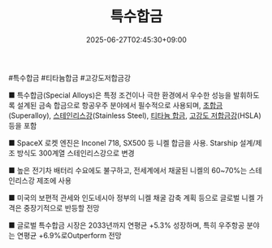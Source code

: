 ﻿---
title: "특수합금"
date: 2025-06-27T02:45:30+09:00
lastmod: 2025-06-27T02:45:30+09:00
type: docs
sidebar:
  open: true
weight: 6
---
<div style="display:none">
  <meta property="article:published_time" content="2025-06-26T17:45:30Z" />
  <meta property="article:modified_time" content="2025-06-26T17:45:30Z" />
</div>
#특수합금 #티타늄합금 #고강도저합금강 

■ 특수합금(Special Alloys)은 특정 조건이나 극한 환경에서 우수한 성능을 발휘하도록 설계된 금속 합금으로 항공우주 분야에서 필수적으로 사용되며, [초합금](/industry-study/초합금/)(Superalloy), [스테인리스강](/industry-study/스테인리스강/)(Stainless Steel), [티타늄 합금](/industry-study/티타늄-합금/), [고강도 저합금강](/industry-study/고강도-저합금강/)(HSLA) 등을 포함

■ SpaceX 로켓 엔진은 Inconel 718, SX500 등 니켈 합금을 사용. Starship 설계/제조 방식도 300계열 스테인리스강으로 변경

■ 높은 전기차 배터리 수요에도 불구하고, 전세계에서 채굴된 니켈의 60~70%는 스테인리스강 제조에 사용

■ 미국의 보편적 관세와 인도네시아 정부의 니켈 채굴 감축 계획 등으로 글로벌 니켈 가격은 중장기적으로 반등할 전망

■ 글로벌 특수합금 시장은 2033년까지 연평균 +5.3% 성장하며, 특히 우주항공 분야는 연평균 +6.9%로Outperform 전망
